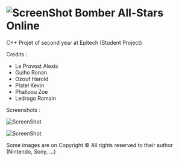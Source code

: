 ![ScreenShot](http://image.noelshack.com/fichiers/2013/24/1371036744-final1.png)
Bomber All-Stars Online
=========

C++ Projet of second year at Epitech
(Student Project)

Credits :

- Le Provost Alexis
- Guiho Ronan
- Ozouf Harold
- Platel Kevin
- Phalipou Zoe
- Ledrogo Romain

Screenshots :

![ScreenShot](http://image.noelshack.com/fichiers/2013/24/1371036081-screen.png)

![ScreenShot](http://image.noelshack.com/fichiers/2013/24/1371036270-game.png)

Some images are on Copyright © All rights reserved to their author (Nintendo, Sony, ...)
